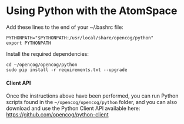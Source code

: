 Using Python with the AtomSpace
===============================

Add these lines to the end of your ~/.bashrc file:
```
PYTHONPATH="$PYTHONPATH:/usr/local/share/opencog/python"
export PYTHONPATH
```

Install the required dependencies:
```
cd ~/opencog/opencog/python
sudo pip install -r requirements.txt --upgrade
```

#### Client API

Once the instructions above have been performed, you can run Python scripts found in the ```~/opencog/opencog/python``` folder, and you can also download and use the Python Client API available here:
https://github.com/opencog/python-client
